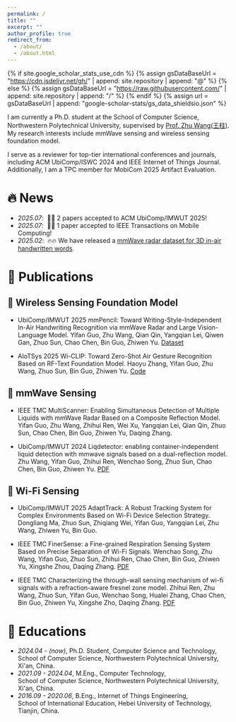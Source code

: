 ```yaml
---
permalink: /
title: ""
excerpt: ""
author_profile: true
redirect_from: 
  - /about/
  - /about.html
---
```


{% if site.google_scholar_stats_use_cdn %}
{% assign gsDataBaseUrl = "https://cdn.jsdelivr.net/gh/" | append: site.repository | append: "@" %}
{% else %}
{% assign gsDataBaseUrl = "https://raw.githubusercontent.com/" | append: site.repository | append: "/" %}
{% endif %}
{% assign url = gsDataBaseUrl | append: "google-scholar-stats/gs_data_shieldsio.json" %}

<span class='anchor' id='about-me'></span>

I am currently a Ph.D. student at the School of Computer Science, Northwestern Polytechnical University, supervised by [Prof. Zhu Wang(王柱)](https://jszy.nwpu.edu.cn/wangzhu.html). My research interests include mmWave sensing and wireless sensing foundation model.

I serve as a reviewer for top-tier international conferences and journals, including ACM UbiComp/ISWC 2024 and IEEE Internet of Things Journal. Additionally, I am a TPC member for MobiCom 2025 Artifact Evaluation.

# 🔥 News
- *2025.07*: &nbsp;🎉🎉 2 papers accepted to ACM UbiComp/IMWUT 2025!
- *2025.07*: &nbsp;🎉🎉 1 paper accepted to IEEE Transactions on Mobile Computing!
- *2025.02*: &nbsp;🔥🔥 We have released a [mmWave radar dataset for 3D in-air handwritten words](https://www.kaggle.com/datasets/mmpencil/mmpencil-dataset/data).

# 📝 Publications 

## 🧠 Wireless Sensing Foundation Model 

- <span class="badge">UbiComp/IMWUT 2025</span> mmPencil: Toward Writing-Style-Independent In-Air Handwriting Recognition via mmWave Radar and Large Vision-Language Model. <span class="highlight-author">Yifan Guo</span>, Zhu Wang, Qian Qin, Yangqian Lei, Qiwen Gan, Zhuo Sun, Chao Chen, Bin Guo, Zhiwen Yu. <a href="https://www.kaggle.com/datasets/mmpencil/mmpencil-dataset/data">Dataset</a>

- <span class="badge">AIoTSys 2025</span> Wi-CLIP: Toward Zero-Shot Air Gesture Recognition Based on RF-Text Foundation Model. Haoyu Zhang, <span class="highlight-author">Yifan Guo</span>, Zhu Wang, Zhuo Sun, Bin Guo, Zhiwen Yu. <a href="https://github.com/yanbanliu/Wi-CLIP">Code</a>

## 📡 mmWave Sensing 

- <span class="badge">IEEE TMC</span> MultiScanner: Enabling Simultaneous Detection of Multiple Liquids with mmWave Radar Based on a Composite Reflection Model. <span class="highlight-author">Yifan Guo</span>, Zhu Wang, Zhihui Ren, Wei Xu, Yangqian Lei, Qian Qin, Zhuo Sun, Chao Chen, Bin Guo, Zhiwen Yu, Daqing Zhang. 

- <span class="badge">UbiComp/IMWUT 2024</span> Liqdetector: enabling container-independent liquid detection with mmwave signals based on a dual-reflection model. Zhu Wang, <span class="highlight-author">Yifan Guo</span>, Zhihui Ren, Wenchao Song, Zhuo Sun, Chao Chen, Bin Guo, Zhiwen Yu. <a href="https://dl.acm.org/doi/pdf/10.1145/3631443">PDF</a>

## 🛜 Wi-Fi Sensing

- <span class="badge">UbiComp/IMWUT 2025</span> AdaptTrack: A Robust Tracking System for Complex Environments Based on Wi-Fi Device Selection Strategy. Dongliang Ma, Zhuo Sun, Zhiqiang Wei, <span class="highlight-author">Yifan Guo</span>, Yangqian Lei, Zhu Wang, Zhiwen Yu, Bin Guo.

- <span class="badge">IEEE TMC</span> FinerSense: a Fine-grained Respiration Sensing System Based on Precise Separation of Wi-Fi Signals. Wenchao Song, Zhu Wang, <span class="highlight-author">Yifan Guo</span>, Zhuo Sun, Zhihui Ren, Chao Chen, Bin Guo, Zhiwen Yu, Xingshe Zhou, Daqing Zhang. <a href="https://ieeexplore.ieee.org/stamp/stamp.jsp?tp=&arnumber=10787125">PDF</a>

- <span class="badge">IEEE TMC</span> Characterizing the through-wall sensing mechanism of wi-fi signals with a refraction-aware fresnel zone model. Zhihui Ren, Zhu Wang, Zhuo Sun, <span class="highlight-author">Yifan Guo</span>, Wenchao Song, Hualei Zhang, Chao Chen, Bin Guo, Zhiwen Yu, Xingshe Zho, Daqing Zhang. <a href="https://ieeexplore.ieee.org/stamp/stamp.jsp?tp=&arnumber=10592811">PDF</a>

<!-- # 🎖 Honors and Awards
- *2021.10* Lorem ipsum dolor sit amet, consectetur adipiscing elit. Vivamus ornare aliquet ipsum, ac tempus justo dapibus sit amet. 
- *2021.09* Lorem ipsum dolor sit amet, consectetur adipiscing elit. Vivamus ornare aliquet ipsum, ac tempus justo dapibus sit amet.  -->

# 📖 Educations
- *2024.04 - (now)*, Ph.D. Student, Computer Science and Technology,<br> School of Computer Science, Northwestern Polytechnical University, Xi'an, China. 
- *2021.09 - 2024.04*, M.Eng., Computer Technology,<br> School of Computer Science, Northwestern Polytechnical University, Xi'an, China.
- *2016.09 - 2020.06*, B.Eng., Internet of Things Engineering,<br> School of International Education, Hebei University of Technology, Tianjin, China.

<!-- # 💬 Invited Talks
- *2021.06*, Lorem ipsum dolor sit amet, consectetur adipiscing elit. Vivamus ornare aliquet ipsum, ac tempus justo dapibus sit amet. 
- *2021.03*, Lorem ipsum dolor sit amet, consectetur adipiscing elit. Vivamus ornare aliquet ipsum, ac tempus justo dapibus sit amet.  \| [\[video\]](https://github.com/)

# 💻 Internships
- *2019.05 - 2020.02*, [Lorem](https://github.com/), China. -->
